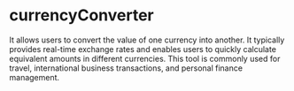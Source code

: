 # currencyConverter

It allows users to convert the value of one currency into another. It typically provides real-time exchange rates and enables users to quickly calculate equivalent amounts in different currencies. This tool is commonly used for travel, international business transactions, and personal finance management.
